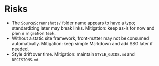 # Risks

- The `SourceScrennshots/` folder name appears to have a typo; standardizing later may break links. Mitigation: keep as-is for now and plan a migration task.
- Without a static site framework, front-matter may not be consumed automatically. Mitigation: keep simple Markdown and add SSG later if needed.
- Style drift over time. Mitigation: maintain `STYLE_GUIDE.md` and `DECISIONS.md`.

